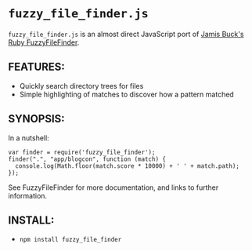 # `fuzzy_file_finder.js`

`fuzzy_file_finder.js` is an almost direct JavaScript port of [Jamis Buck's Ruby FuzzyFileFinder](http://github.com/jamis/fuzzy_file_finder).

## FEATURES:

* Quickly search directory trees for files
* Simple highlighting of matches to discover how a pattern matched

## SYNOPSIS:

In a nutshell:

    var finder = require('fuzzy_file_finder');
    finder(".", "app/blogcon", function (match) {
      console.log(Math.floor(match.score * 10000) + ' ' + match.path);
    });

See FuzzyFileFinder for more documentation, and links to further information.

## INSTALL:

* `npm install fuzzy_file_finder`
